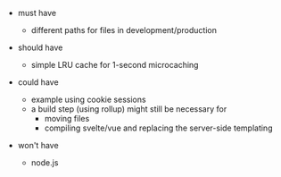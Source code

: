 - must have
	- different paths for files in development/production
	
- should have
	- simple LRU cache for 1-second microcaching

- could have
	- example using cookie sessions
	- a build step (using rollup) might still be necessary for
		- moving files
		- compiling svelte/vue and replacing the server-side templating

- won't have
	- node.js
